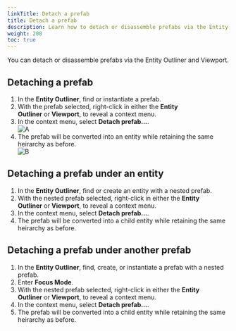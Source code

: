 ```yaml
---
linkTitle: Detach a prefab
title: Detach a prefab
description: Learn how to detach or disassemble prefabs via the Entity Outliner and Viewport.
weight: 200
toc: true
---
```


You can detach or disassemble prefabs via the Entity Outliner and Viewport.

## **Detaching a prefab**

1.  In the **Entity Outliner**, find or instantiate a prefab.
2.  With the prefab selected, right-click in either the **Entity Outliner** or **Viewport**, to reveal a context menu.
3.  In the context menu, select **Detach prefab...**.  
    ![A](/images/learning-guide/tutorials/game-objects/detach-a-prefab/A.png)
4.  The prefab will be converted into an entity while retaining the same heirarchy as before.  
    ![B](/images/learning-guide/tutorials/game-objects/detach-a-prefab/B.png)

## **Detaching a prefab under an entity**

1.  In the **Entity Outliner**, find or create an entity with a nested prefab.
2.  With the nested prefab selected, right-click in either the **Entity Outliner** or **Viewport**, to reveal a context menu.
3.  In the context menu, select **Detach prefab...**.
4.  The prefab will be converted into a child entity while retaining the same heirarchy as before.

## **Detaching a prefab under another prefab**

1.  In the **Entity Outliner**, find, create, or instantiate a prefab with a nested prefab.
2.  Enter **Focus Mode**.
3.  With the nested prefab selected, right-click in either the **Entity Outliner** or **Viewport**, to reveal a context menu.
4.  In the context menu, select **Detach prefab...**.
5.  The prefab will be converted into a child entity while retaining the same heirarchy as before.